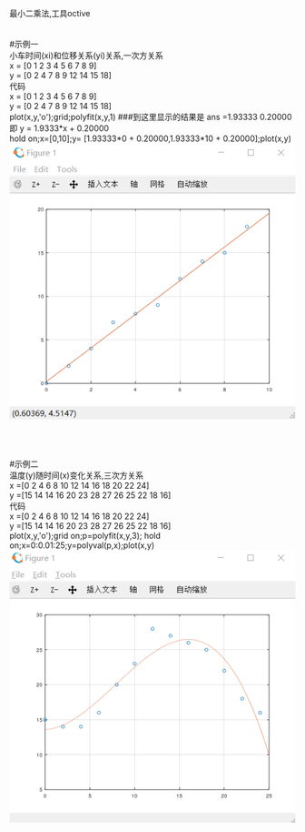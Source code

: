 <h>最小二乘法,工具octive<h><br/>
    <br/>
    <br/>
#示例一<br/>
小车时间(xi)和位移关系(yi)关系,一次方关系<br/>
x = [0 1 2 3 4 5 6  7  8  9]<br/>
y = [0 2 4 7 8 9 12 14 15 18]<br/>
代码<br/>
x = [0 1 2 3 4 5 6  7  8  9]<br/>
y = [0 2 4 7 8 9 12 14 15 18]<br/>
plot(x,y,'o');grid;polyfit(x,y,1) ###到这里显示的结果是 ans =1.93333   0.20000 即 y = 1.9333\*x + 0.20000 <br/>
hold on;x=[0,10];y= [1.93333\*0 + 0.20000,1.93333*10 + 0.20000];plot(x,y)<br/>
![image](https://github.com/advx9600/blog/blob/master/%E6%9C%80%E5%B0%8F%E4%BA%8C%E4%B9%98%E6%B3%95/main.png)

<br/><br/><br/>
#示例二<br/>
温度(y)随时间(x)变化关系,三次方关系<br/>
x =[0	2   4	6   8	10  12	14  16	18  20	22  24]<br/>
y =[15  14  14  16  20  23  28  27  26  25  22  18  16]<br/>
代码<br/>
x =[0	2   4	6   8	10  12	14  16	18  20	22  24]<br/>
y =[15  14  14  16  20  23  28  27  26  25  22  18  16]<br/>
plot(x,y,'o');grid on;p=polyfit(x,y,3);
hold on;x=0:0.01:25;y=polyval(p,x);plot(x,y)<br/>
![image](https://github.com/advx9600/blog/blob/master/%E6%9C%80%E5%B0%8F%E4%BA%8C%E4%B9%98%E6%B3%95/main2.png)
